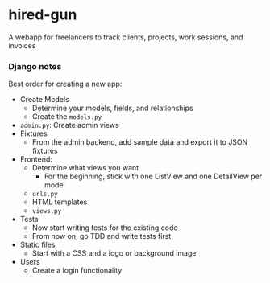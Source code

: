 # hired-gun

A webapp for freelancers to track clients, projects, work sessions, and invoices

### Django notes

Best order for creating a new app:

- Create Models
  - Determine your models, fields, and relationships
  - Create the `models.py`
- `admin.py`: Create admin views
- Fixtures
  - From the admin backend, add sample data and export it to JSON fixtures
- Frontend:
  - Determine what views you want
    - For the beginning, stick with one ListView and one DetailView per model
  - `urls.py`
  - HTML templates
  - `views.py`
- Tests
  - Now start writing tests for the existing code
  - From now on, go TDD and write tests first
- Static files
  - Start with a CSS and a logo or background image
- Users
  - Create a login functionality
